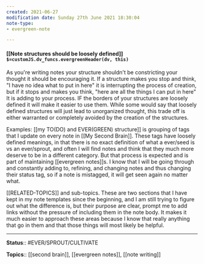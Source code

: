 ```yaml
---
created: 2021-06-27
modification date: Sunday 27th June 2021 18:30:04
note-type: 
- evergreen-note

---
```


#### [[Note structures should be loosely defined]] `$=customJS.dv_funcs.evergreenHeader(dv, this)`

As you're writing notes your structure shouldn't be constricting your thought it should be encouraging it. If a structure makes you stop and think, "I have no idea what to put in here" it is interrupting the process of creation, but if it stops and makes you think, "here are all the things I can put in here" It is adding to your process. IF the borders of your structures are loosely defined it will make it easier to use them. While some would say that loosely defined structures will just lead to unorganized thought, this trade off is either warranted or completely avoided by the creation of the structures.

Examples:
[[my TO(DO) and EVER(GREEN) structure]] is grouping of tags that I update on every note in [[My Second Brain]]. These tags have loosely defined meanings, in that there is no exact definition of what a ever/seed is vs an ever/sprout, and often I will find notes and think that they much more deserve to be in a different category. But that process is expected and is part of maintaining [[evergreen notes]]s. I know that I will be going through and constantly adding to, refining, and changing notes and thus changing their status tag, so if a note is mistagged, it will get seen again no matter what.

[[RELATED-TOPICS]] and sub-topics. These are two sections that I have kept in my note templates since the beginning, and I am still trying to figure out what the difference is, but their purpose are clear, prompt me to add links without the pressure of including them in the note body. It makes it much easier to approach these areas because I know that really anything that go in them and that those things will most likely be helpful.

---

**Status**:: #EVER/SPROUT/CULTIVATE   

**Topics**::  [[second brain]], [[evergreen notes]], [[note writing]]
	
